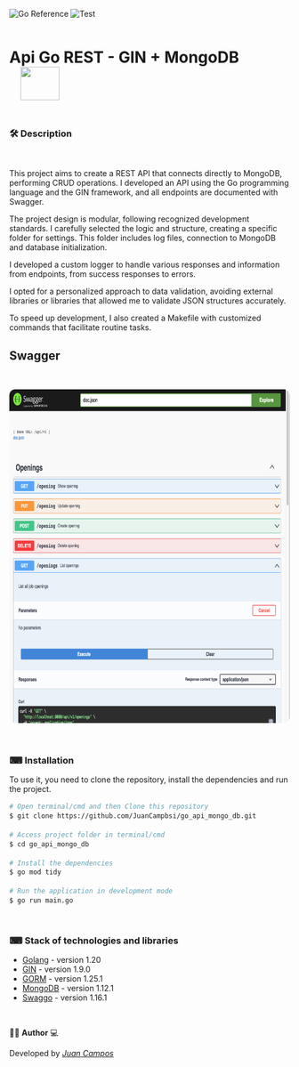 ![Go Reference](https://pkg.go.dev/badge/github.com/go-telegram-bot-api/telegram-bot-api/v5.svg)
![Test](https://github.com/go-telegram-bot-api/telegram-bot-api/actions/workflows/test.yml/badge.svg)
<div style="width:100%; display: flex; align-items: center;">
  <h1>Api Go REST - GIN + MongoDB
   <img src="https://cdn.jsdelivr.net/gh/devicons/devicon/icons/go/go-original-wordmark.svg" height="60" width="70" style="margin-bottom: -22px; z-index: -10; margin-left: 1.25rem"/>
  </h1> 
</div>


### 🛠  Description   

</br>

This project aims to create a REST API that connects directly to MongoDB, performing CRUD operations. I developed an API using the Go programming language and the GIN framework, and all endpoints are documented with Swagger.

The project design is modular, following recognized development standards. I carefully selected the logic and structure, creating a specific folder for settings. This folder includes log files, connection to MongoDB and database initialization.

I developed a custom logger to handle various responses and information from endpoints, from success responses to errors.

I opted for a personalized approach to data validation, avoiding external libraries or libraries that allowed me to validate JSON structures accurately.

To speed up development, I also created a Makefile with customized commands that facilitate routine tasks.


## Swagger

</br>

<p align="center">
  <kbd>
 <img width="100%" style="border-radius: 10px" height="600" src="https://github.com/JuanCampbsi/Preview_README/blob/86f37a264c34d108e5e1f52e9acc8c144fa81a12/assets/go-oportunities-swaggers.png" alt="Intro"> 
  </kbd>
  </br>
</p>

</br>


### ⌨ Installation
To use it, you need to clone the repository, install the dependencies and run the project.

```bash
# Open terminal/cmd and then Clone this repository
$ git clone https://github.com/JuanCampbsi/go_api_mongo_db.git

# Access project folder in terminal/cmd
$ cd go_api_mongo_db

# Install the dependencies
$ go mod tidy

# Run the application in development mode
$ go run main.go                           

```

</br>	

### ⌨ Stack of technologies and libraries

-   [Golang](https://go.dev/doc/) - version 1.20
-   [GIN](https://github.com/gin-gonic/gin) - version 1.9.0
-   [GORM](https://gorm.io/gorm ) - version 1.25.1
-   [MongoDB](go.mongodb.org/mongo-driver) - version 1.12.1
-   [Swaggo](https://github.com/swaggo/swag) - version 1.16.1
 
</br>

👨‍💻 **Author** 💻

Developed by [_Juan Campos_](https://www.linkedin.com/in/juancampos-ferreira/)